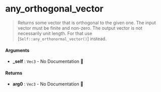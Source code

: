 # any\_orthogonal\_vector

>  Returns some vector that is orthogonal to the given one.
>  The input vector must be finite and non-zero.
>  The output vector is not necessarily unit length. For that use
>  [`Self::any_orthonormal_vector()`] instead.

#### Arguments

- **\_self** : `Vec3` \- No Documentation 🚧

#### Returns

- **arg0** : `Vec3` \- No Documentation 🚧